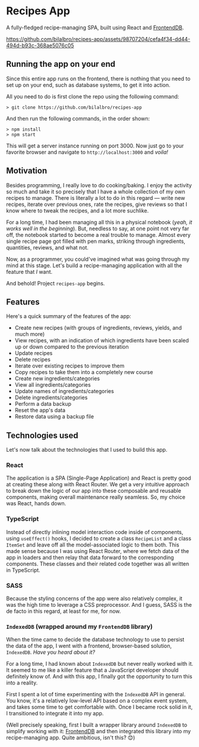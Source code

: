 # Recipes App

A fully-fledged recipe-managing SPA, built using React and [FrontendDB](https://github.com/bilalbro/frontend-db).

https://github.com/bilalbro/recipes-app/assets/98707204/cefa4f34-dd44-494d-b93c-368ae5076c05

## Running the app on your end

Since this entire app runs on the frontend, there is nothing that you need to set up on your end, such as database systems, to get it into action.

All you need to do is first clone the repo using the following command:

```
> git clone https://github.com/bilalbro/recipes-app
```

And then run the following commands, in the order shown:

```
> npm install
> npm start
```

This will get a server instance running on port 3000. Now just go to your favorite browser and navigate to `http://localhost:3000` and *voila!*

## Motivation

Besides programming, I really love to do cooking/baking. I enjoy the activity so much and take it so precisely that I have a whole collection of my own recipes to manage. There is literally a lot to do in this regard — write new recipes, iterate over previous ones, rate the recipes, give reviews so that I know where to tweak the recipes, and a lot more suchlike.

For a long time, I had been managing all this in a physical notebook (*yeah, it works well in the beginning*). But, needless to say, at one point not very far off, the notebook started to become a real trouble to manage. Almost every single recipe page got filled with pen marks, striking through ingredients, quantities, reviews, and what not.

Now, as a programmer, you could've imagined what was going through my mind at this stage. Let's build a recipe-managing application with all the feature that *I* want.

And behold! Project `recipes-app` begins.

## Features

Here's a quick summary of the features of the app:

- Create new recipes (with groups of ingredients, reviews, yields, and much more)
- View recipes, with an indication of which ingredients have been scaled up or down compared to the previous iteration
- Update recipes
- Delete recipes
- Iterate over existing recipes to improve them
- Copy recipes to take them into a completely new course
- Create new ingredients/categories
- View all ingredients/categories
- Update names of ingredients/categories
- Delete ingredients/categories
- Perform a data backup
- Reset the app's data
- Restore data using a backup file

## Technologies used

Let's now talk about the technologies that I used to build this app.

### React

The application is a SPA (Single-Page Application) and React is pretty good at creating these along with React Router. We get a very intuitive approach to break down the logic of our app into these composable and reusable components, making overall maintenance really seamless. So, my choice was React, hands down.

### TypeScript

Instead of directly inlining model interaction code inside of components, using `useEffect()` hooks, I decided to create a class `RecipeList` and a class `ItemSet` and leave off all the model-associated logic to them both. This made sense because I was using React Router, where we fetch data of the app in loaders and then relay that data forward to the corresponding components. These classes and their related code together was all written in TypeScript.

### SASS

Because the styling concerns of the app were also relatively complex, it was the high time to leverage a CSS preprocessor. And I guess, SASS is the de facto in this regard, at least for me, for now. 

### `IndexedDB` (wrapped around my `FrontendDB` library)

When the time came to decide the database technology to use to persist the data of the app, I went with a frontend, browser-based solution, `IndexedDB`. *Have you heard about it?*

For a long time, I had known about `IndexedDB` but never really worked with it. It seemed to me like a killer feature that a JavaScript developer should definitely know of. And with this app, I finally got the opportunity to turn this into a reality.

First I spent a lot of time experimenting with the `IndexedDB` API in general. You know, it's a relatively low-level API based on a complex event system, and takes some time to get comfortable with. Once I became rock solid in it, I transitioned to integrate it into my app. 

(Well precisely speaking, first I built a wrapper library around `IndexedDB` to simplify working with it: [FrontendDB](https://github.com/bilalbro/frontend-db) and then integrated this library into my recipe-managing app. Quite ambitious, isn't this? 😊)
